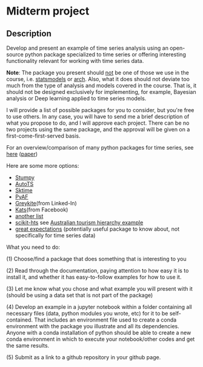 # Midterm project

## Description
Develop and present an example of time series analysis using an open-source python package specialized to time series or offering interesting functionality relevant for working with time series data.

__Note__: The package you present should <u>not</u> be one of those we use in the course, i.e. [statsmodels](https://www.statsmodels.org/devel/index.html) or [arch](https://arch.readthedocs.io/en/latest/index.html). Also, what it does should not deviate too much from the type of analysis and models covered in the course. That is, it should not be designed exclusively for implementing, for example, Bayesian analysis or Deep learning applied to time series models. 

I will provide a list of possible packages for you to consider, but you're free to use others. In any case, you will have to send me a brief description of what you propose to do, and I will approve each project. There can be no two projects using the same package, and the approval will be given on a first-come-first-served basis.

For an overview/comparison of many python packages for time series, see [here](https://siebert-julien.github.io/time-series-analysis-python/overview.html) ([paper](https://arxiv.org/abs/2104.07406))


Here are some more options:
* [Stumpy](https://stumpy.readthedocs.io/en/latest/index.html)
* [AutoTS](https://github.com/winedarksea/AutoTS) 
* [Sktime](https://www.sktime.org/en/stable/)
* [PyAF](https://github.com/antoinecarme/pyaf)
* [Greykite](https://linkedin.github.io/greykite/)(from Linked-In)
* [Kats](https://github.com/facebookresearch/Kats)(from Facebook)
* [another list](https://awesomeopensource.com/projects/python/time-series)
* [scikit-hts](https://scikit-hts.readthedocs.io/en/latest/) see [Australian tourism hierarchy example](https://otexts.com/fpp2/hts.html)
* [great expectations](https://docs.greatexpectations.io/docs/) (potentially useful package to know about, not specifically for time series data)


What you need to do:

(1) Choose/find a package that does something that is interesting to you

(2) Read through the documentation, paying attention to how easy it is to install it, and whether it has easy-to-follow examples for how to use it.

(3) Let me know what you chose and what example you will present with it (should be using a data set that is not part of the package)

(4) Develop an example in a jupyter notebook within a folder containing all necessary files (data, python modules you wrote, etc) for it to be self-contained. That includes an environment file used to create a conda environment with the package you illustrate and all its dependencies. Anyone with a conda installation of python should be able to create a new conda environment in which to execute your notebook/other codes and get the same results.

(5) Submit as a link to a github repository in your github page.